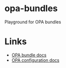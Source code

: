 # opa-bundles
Playground for OPA bundles


# Links

* [OPA bundle docs](https://www.openpolicyagent.org/docs/latest/management/#bundles)
* [OPA configuration docs](https://www.openpolicyagent.org/docs/latest/configuration/)
